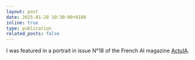 ```yaml
---
layout: post
date: 2025-01-28 19:30:00+0100
inline: true
type: publication
related_posts: false
---
```


I was featured in a portrait in issue N°18 of the French AI magazine [ActuIA](https://www.actuia.com).
